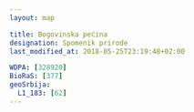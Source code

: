 ```yaml
---
layout: map

title: Bogovinska pećina
designation: Spomenik prirode
last_modified_at: 2018-05-25T23:19:48+02:00

WDPA: [328920]
BioRaS: [377]
geoSrbija:
  L1_183: [62]
---
```

